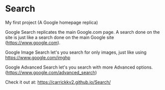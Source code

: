 # Search
My first project (A Google homepage replica)

Google Search replicates the main Google.com page. A search done on the site is just like a search done on the main Google site (https://www.google.com).

Google Image Search let's you search for only images, just like using https://www.google.com/imghp

Google Advanced Search let's you search with more Advanced options. (https://www.google.com/advanced_search)

Check it out at: https://carrickkv2.github.io/Search/
